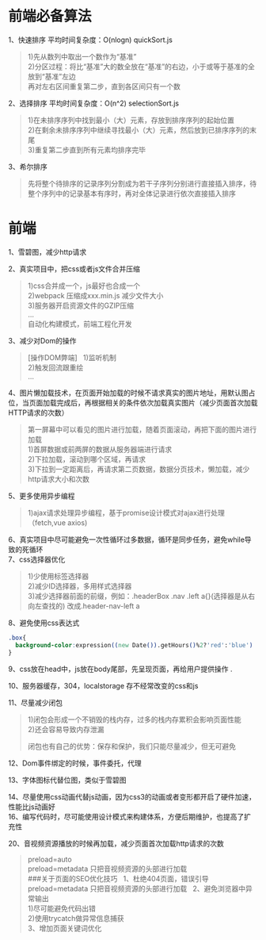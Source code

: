 # 前端必备算法  
1、快速排序 平均时间复杂度：O(nlogn) quickSort.js  
>1)先从数列中取出一个数作为“基准”  
>2)分区过程：将比“基准”大的数全放在“基准”的右边，小于或等于基准的全放到“基准”左边  
再对左右区间重复第二步，直到各区间只有一个数  

2、选择排序 平均时间复杂度：O(n^2)  selectionSort.js  
>1)在未排序序列中找到最小（大）元素，存放到排序序列的起始位置  
>2)在剩余未排序序列中继续寻找最小（大）元素，然后放到已排序序列的末尾  
>3)重复第二步直到所有元素均排序完毕  

3、希尔排序  
>先将整个待排序的记录序列分割成为若干子序列分别进行直接插入排序，待整个序列中的记录基本有序时，再对全体记录进行依次直接插入排序  
# 前端  
1、雪碧图，减少http请求  

2、真实项目中，把css或者js文件合并压缩  
>1)css合并成一个，js最好也合成一个  
>2)webpack 压缩成xxx.min.js  减少文件大小  
>3)服务器开启资源文件的GZIP压缩  
>...  
>自动化构建模式，前端工程化开发  

3、减少对Dom的操作  
>[操作DOM弊端]  
>1)监听机制  
>2)触发回流跟重绘  
>...   

4、图片懒加载技术，在页面开始加载的时候不请求真实的图片地址，用默认图占位，当页面加载完成后，再根据相关的条件依次加载真实图片（减少页面首次加载HTTP请求的次数）  
>第一屏幕中可以看见的图片进行加载，随着页面滚动，再把下面的图片进行加载  
>1)首屏数据或前两屏的数据从服务器端进行请求  
>2)下拉加载，滚动到哪个区域，再请求  
>3)下拉到一定距离后，再请求第二页数据，数据分页技术，懒加载，减少http请求大小和次数  

5、更多使用异步编程  
>1)ajax请求处理异步编程，基于promise设计模式对ajax进行处理（fetch,vue axios)  

6、真实项目中尽可能避免一次性循环过多数据，循环是同步任务，避免while导致的死循环  
7、css选择器优化  
>1)少使用标签选择器  
>2)减少ID选择器，多用样式选择器  
>3)减少选择器前面的前缀，例如：.headerBox .nav .left a{}(选择器是从右向左查找的) 改成.header-nav-left a   

8、避免使用css表达式  
```css
.box{
  background-color:expression((new Date()).getHours()%2?'red':'blue')
}  
```  
9、css放在head中，js放在body尾部，先呈现页面，再给用户提供操作 .

10、服务器缓存，304，localstorage 存不经常改变的css和js  

11、尽量减少闭包  
>1)闭包会形成一个不销毁的栈内存，过多的栈内存累积会影响页面性能  
>2)还会容易导致内存泄漏  
>  
>闭包也有自己的优势：保存和保护，我们只能尽量减少，但无可避免  

12、Dom事件绑定的时候，事件委托，代理  

13、字体图标代替位图，类似于雪碧图  

14、尽量使用css动画代替js动画，因为css3的动画或者变形都开启了硬件加速，性能比js动画好  
16、编写代码时，尽可能使用设计模式来构建体系，方便后期维护，也提高了扩充性  

20、音视频资源播放的时候再加载，减少页面首次加载http请求的次数  
>preload=auto  
>preload=metadata 只把音视频资源的头部进行加载  
###关于页面的SEO优化技巧  
1、杜绝404页面，错误引导  
>preload=metadata 只把音视频资源的头部进行加载  
2、避免浏览器中异常输出  
>1)尽可能避免代码出错  
>2)使用trycatch做异常信息捕获  
3、增加页面关键词优化


